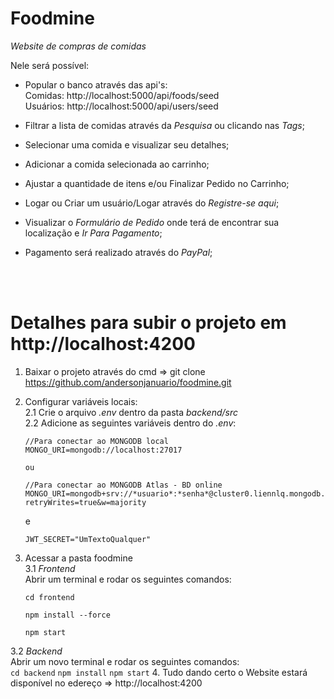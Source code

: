 # Foodmine

*Website de compras de comidas*

Nele será possível:<br>  
  - Popular o banco através das api's: <br>
    Comidas: http://localhost:5000/api/foods/seed <br>
    Usuários: http://localhost:5000/api/users/seed <br>
  
  - Filtrar a lista de comidas através da *Pesquisa* ou clicando nas *Tags*; <br>
  - Selecionar uma comida e visualizar seu detalhes; <br>     
  - Adicionar a comida selecionada ao carrinho; <br>
  - Ajustar a quantidade de itens e/ou Finalizar Pedido no Carrinho; <br>
  - Logar ou Criar um usuário/Logar através do *Registre-se aqui*; <br>
  - Visualizar o *Formulário de Pedido* onde terá de encontrar sua localização e *Ir Para Pagamento*; <br>
  - Pagamento será realizado através do *PayPal*;

<br><br>

# Detalhes para subir o projeto em http://localhost:4200
1. Baixar o projeto através do cmd => git clone https://github.com/andersonjanuario/foodmine.git <br>

2. Configurar variáveis locais: <br>
  2.1 Crie o arquivo *.env* dentro da pasta *backend/src* <br>
  2.2 Adicione as seguintes variáveis dentro do *.env*:
    ```
    //Para conectar ao MONGODB local
    MONGO_URI=mongodb://localhost:27017
    
    ou
    
    //Para conectar ao MONGODB Atlas - BD online
    MONGO_URI=mongodb+srv://*usuario*:*senha*@cluster0.liennlq.mongodb.net/nomeBanco?retryWrites=true&w=majority
    ```
    e<br>
    ```
    JWT_SECRET="UmTextoQualquer"
    ```

3. Acessar a pasta foodmine <br>
  3.1 *Frontend* <br>
    Abrir um terminal e rodar os seguintes comandos: <br>
    ```
    cd frontend
    ```
    ```
    npm install --force
    ```
    ```
    npm start
    ```
  3.2 *Backend* <br>
    Abrir um novo terminal e rodar os seguintes comandos: <br>
    ```
    cd backend
    ```
    ```
    npm install
    ```
    ```
    npm start
    ```
4. Tudo dando certo o Website estará disponível no edereço => http://localhost:4200
